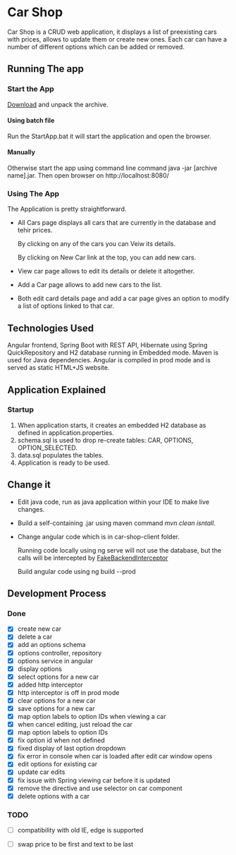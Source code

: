 # Car Shop
Car Shop is a CRUD web application, it displays a list of preexisting cars with prices, allows to update them or create new ones.
Each car can have a number of different options which can be added or removed.
## Running The app
### Start the App
[Download](https://github.com/ArtjomsPorss/carshop/releases/tag/1.0.0) and unpack the archive.
#### Using batch file
Run the StartApp.bat it will start the application and open the browser.
#### Manually
Otherwise start the app using command line command java -jar [archive name].jar. 
Then open browser on http://localhost:8080/
### Using The App
The Application is pretty straightforward.
* All Cars page displays all cars that are currently in the database and tehir prices.
   
   By clicking on any of the cars you can Veiw its details. 
   
   By clicking on New Car link at the top, you can add new cars.

* View car page allows to edit its details or delete it altogether.
* Add a Car page allows to add new cars to the list.
* Both edit card details page and add a car page gives an option to modify a list of options linked to that car.
## Technologies Used
Angular frontend, Spring Boot with REST API, Hibernate using Spring QuickRepository and H2 database running in Embedded mode. Maven is used for Java dependencies. 
Angular is compiled in prod mode and is served as static HTML+JS website.
## Application Explained
### Startup
1. When application starts, it creates an embedded H2 database as defined in application.properties.
2. schema.sql is used to drop re-create tables: CAR, OPTIONS, OPTION_SELECTED.
3. data.sql populates the tables.
4. Application is ready to be used.
## Change it
* Edit java code, run as java application within your IDE to make live changes.
* Build a self-containing .jar using maven command *mvn clean isntall*.
* Change angular code which is in car-shop-client folder.

   Running code locally using ng serve will not use the database, but the calls will be intercepted by [FakeBackendInterceptor](https://github.com/ArtjomsPorss/carshop/blob/master/car-shop-client/src/app/dev-infrastructure/http-interceptor.ts)
   
   Build angular code using ng build --prod
   
## Development Process
### Done
- [x] create new car
- [x] delete a car
- [x] add an options schema
- [x] options controller, repository
- [x] options service in angular
- [x] display options
- [x] select options for a new car
- [x] added http interceptor
- [x] http interceptor is off in prod mode
- [x] clear options for a new car
- [x] save options for a new car
- [x] map option labels to option IDs when viewing a car
- [x] when cancel editing, just reload the car
- [x] map option labels to option IDs
- [x] fix option id when not defined
- [x] fixed display of last option dropdown
- [x] fix error in console when car is loaded after edit car window opens
- [x] edit options for existing car
- [x] update car edits
- [x] fix issue with Spring viewing car before it is updated
- [x] remove the directive and use selector on car component
- [x] delete options with a car

### TODO
- [ ] compatibility with old IE, edge is supported
- [ ] swap price to be first and text to be last

